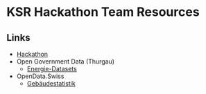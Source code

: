 # KSR Hackathon Team Resources

## Links
  * [Hackathon](https://hackathon-thurgau.ch/jugend-challenge/)
  * Open Government Data (Thurgau)
    * [Energie-Datasets](https://data.tg.ch/explore/?sort=modified&refine.theme=Energie)
  * OpenData.Swiss
    * [Gebäudestatistik](https://opendata.swiss/de/dataset/gebaude-und-wohnungsstatistik-gebaude)